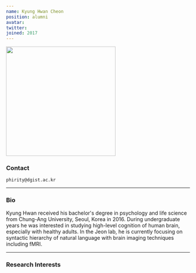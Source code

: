 ```yaml
---
name: Kyung Hwan Cheon
position: alumni
avatar:
twitter:
joined: 2017
---
```


<img width="300" src="{{site.baseurl}}/images/people/{{page.avatar}}" data-action="zoom">

### Contact

<i class="fa fa-envelope-o"></i>  `phirity@dgist.ac.kr`<br>
<!-- 
<i class="fa fa-building"></i> RIC 1481 <br>
<i class="fa fa-bar-chart"></i> [google scholar](https://scholar.google.com/citations?user=GW6D4ZIAAAAJ&hl=en) <br>
 [ari-benjamin.com](http://ari-benjamin.com)
 -->
<hr>

### Bio

Kyung Hwan received his bachelor's degree in psychology and life science from Chung-Ang University, Seoul, Korea in 2016. During undergraduate years he was interested in studying high-level cognition of human brain, especially with healthy adults. In the Jeon lab, he is currently focusing on syntactic hierarchy of natural language with brain imaging techniques including fMRI.

<hr>

### Research Interests
<!--
What does deep learning have to say about how the brain works? (How does deep learning work?) What is the most fruitful and insightful way to conceptualize the brain?
-->
